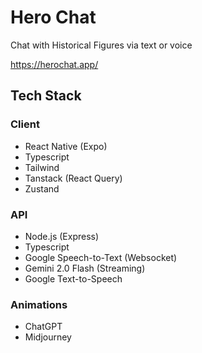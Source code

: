 # Hero Chat

Chat with Historical Figures via text or voice

https://herochat.app/

## Tech Stack

### Client

- React Native (Expo)
- Typescript
- Tailwind
- Tanstack (React Query)
- Zustand

### API

- Node.js (Express)
- Typescript
- Google Speech-to-Text (Websocket)
- Gemini 2.0 Flash (Streaming)
- Google Text-to-Speech

### Animations

- ChatGPT
- Midjourney
